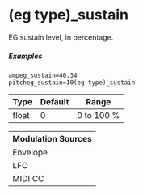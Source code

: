 ---
---
# (eg type)_sustain

EG sustain level, in percentage.

##### Examples

```
ampeg_sustain=40.34
pitcheg_sustain=10(eg type)_sustain
```

| Type  | Default | Range      |
| ---   | ---     | ---        |
| float | 0       | 0 to 100 % |

| Modulation Sources
|           ---
| Envelope | X |
| LFO      | X |
| MIDI CC  | ✓ | (eg type)_sustain_onccN
